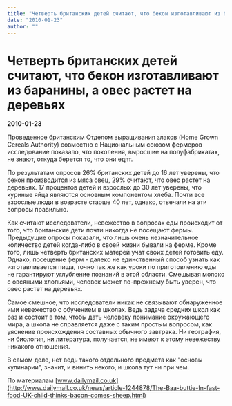 ```yaml
---
title: "Четверть британских детей считают, что бекон изготавливают из баранины, а овес растет на деревьях"
date: "2010-01-23"
author: ""
---
```


# Четверть британских детей считают, что бекон изготавливают из баранины, а овес растет на деревьях

**2010-01-23** 

Проведенное британским Отделом выращивания злаков (Home Grown Cereals Authority) совместно с Национальным союзом фермеров исследование показало, что поколения, выросшие на полуфабрикатах, не знают, откуда берется то, что они едят.

По результатам опросов 26% британских детей до 16 лет уверены, что бекон производится из мяса овец, 29% считают, что овес растет на деревьях. 17 процентов детей и взрослых до 30 лет уверены, что куриные яйца являются основным компонентом хлеба. Почти все взрослые люди в возрасте старше 40 лет, однако, отвечали на эти вопросы правильно.

Как считают исследователи, невежество в вопросах еды происходит от того, что британские дети почти никогда не посещают фермы. Предыдущие опросы показали, что лишь очень незначительное количество детей когда-либо в своей жизни бывали на ферме. Кроме того, лишь четверть британских матерей учат своих детей готовить еду. Однако, посещение ферм - далеко не единственный способ узнать как изготавливается пища, точно так же как уроки по приготовлению еды не гарантируют углубление познаний в этой области. Смешывая молоко с овсяными хлопьями, человек может по-прежнему быть уверен, что овес растет на деревьях.

Самое смешное, что исследователи никак не связывают обнаруженное ими невежество с обучением в школах. Ведь задача средних школ как раз и состоит в том, чтобы дать человеку понимание окружающего мира, а школа не справляется даже с таким простым вопросом, как уяснение происхождения составных обычного завтрака. Ни география, ни биология, ни литература, получается, не имеют к этому невежеству никакого отношения.

В самом деле, нет ведь такого отдельного предмета как "основы кулинарии", значит, и винить некого, и школа тут ни при чем.

По материалам [www.dailymail.co.uk](http://www.dailymail.co.uk/news/article-1244878/The-Baa-buttie-In-fast-food-UK-child-thinks-bacon-comes-sheep.html)